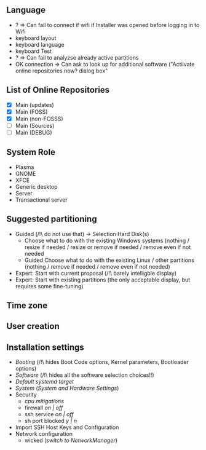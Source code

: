 ## Language
* ? => Can fail to connect if wifi if Installer was opened before logging in to Wifi
* keyboard layout
* keyboard language
* keyboard Test
* ? => Can fail to analyzse already active partitions
* OK connection => Can ask to look up for additional software ("Actiivate online repositories now? dialog box"
## List of Online Repositories
* [x] Main (updates)
* [x] Main (FOSS)
* [x] Main (non-FOSSS)
* [ ] Main (Sources)
* [ ] Main (DEBUG)
## System Role
* Plasma
* GNOME
* XFCE 
* Generic desktop
* Server
* Transactional server
## Suggested partitioning
* Guided (/!\ do not use that) -> Selection Hard Disk(s)
  * Choose what to do with the existing Windows systems (nothing / resize if needed / resize or remove if needed / remove even if not needed
  * Guided Choose what to do with the existing Linux / other partitions (nothing / remove if needed / remove even if not needed)
 * Expert: Start with current proposal (/!\ barely intelligble display)
 * Expert: Start with existing partitions (the only acceptable display, but requires some fine-tuning)
## Time zone 
## User creation
## Installation settings
* _Booting_ (/!\ hides Boot Code options, Kernel parameters, Bootloader options)
* _Software_ (/!\ hides all the software selection choices!!)
* _Default systemd target_
* _System_ (_System and Hardware Settings_)
* Security
    * _cpu mitigations_
    * firewall _on | off_
    * ssh service _on | off_
    * sh port blocked _y | n_ 
* Import SSH Host Keys and Configuration
* Network configuration
    * wicked (_switch to NetworkManager_)